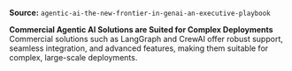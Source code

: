 **Source:** `agentic-ai-the-new-frontier-in-genai-an-executive-playbook`

**Commercial Agentic AI Solutions are Suited for Complex Deployments**
Commercial solutions such as LangGraph and CrewAI offer robust support, seamless integration, and advanced features, making them suitable for complex, large-scale deployments.
